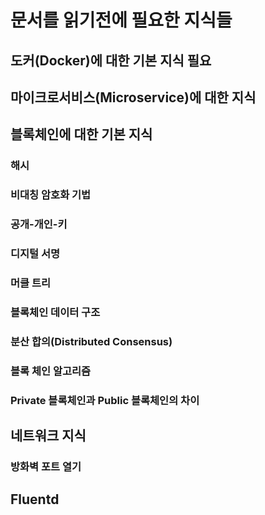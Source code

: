 # 문서를 읽기전에 필요한 지식들

## 도커(Docker)에 대한 기본 지식 필요
## 마이크로서비스(Microservice)에 대한 지식

## 블록체인에 대한 기본 지식
### 해시
### 비대칭 암호화 기법
### 공개-개인-키
### 디지털 서명
### 머클 트리
### 블록체인 데이터 구조
### 분산 합의(Distributed Consensus)
### 블록 체인 알고리즘
### Private 블록체인과 Public 블록체인의 차이

## 네트워크 지식
### 방화벽 포트 열기

## Fluentd
